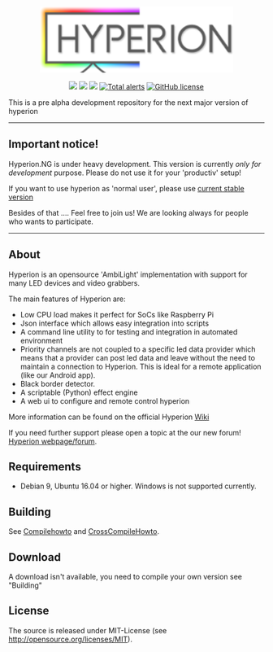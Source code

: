 <p align="center">
    <img src="./assets/webconfig/img/hyperion/hyperionlogo.png" height="130">
</p>

<p align="center">
    <a href="https://www.hyperion-project.org" alt="Forum">
      <img src="https://img.shields.io/website/https/hyperion-project.org.svg?down_color=red&down_message=offline&up_color=green&up_message=online" /></a>
    <a href="https://github.com/hyperion-project/hyperion.ng/graphs/contributors" alt="Contributors">
        <img src="https://img.shields.io/github/contributors/hyperion-project/hyperion.ng.svg" /></a>
    <a href="https://travis-ci.org/hyperion-project/hyperion.ng" alt="Travis-CI">
        <img src="https://travis-ci.org/hyperion-project/hyperion.ng.svg?branch=master" /></a>
    <a href="https://lgtm.com/projects/g/hyperion-project/hyperion.ng/alerts/">
        <img src="https://img.shields.io/lgtm/alerts/g/hyperion-project/hyperion.ng.svg"
            alt="Total alerts"/></a>
    <a href="https://raw.githubusercontent.com/hyperion-project/hyperion.ng/master/LICENSE">
        <img src="https://img.shields.io/badge/License-MIT-yellow.svg"
            alt="GitHub license"></a>
</p>

This is a pre alpha development repository for the next major version of hyperion

--------
## **Important notice!**

Hyperion.NG is under heavy development. This version is currently _only for development_ purpose.
Please do not use it for your 'productiv' setup!

If you want to use hyperion as 'normal user', please use [current stable version](https://github.com/hyperion-project/hyperion)

Besides of that ....  Feel free to join us! We are looking always for people who wants to participate.

--------
## About

Hyperion is an opensource 'AmbiLight' implementation with support for many LED devices and video grabbers.

The main features of Hyperion are:
* Low CPU load makes it perfect for SoCs like Raspberry Pi
* Json interface which allows easy integration into scripts
* A command line utility to for testing and integration in automated environment
* Priority channels are not coupled to a specific led data provider which means that a provider can post led data and leave without the need to maintain a connection to Hyperion. This is ideal for a remote application (like our Android app).
* Black border detector.
* A scriptable (Python) effect engine
* A web ui to configure and remote control hyperion

More information can be found on the official Hyperion [Wiki](https://wiki.hyperion-project.org)

If you need further support please open a topic at the our new forum!
[Hyperion webpage/forum](https://www.hyperion-project.org).

## Requirements
* Debian 9, Ubuntu 16.04 or higher. Windows is not supported currently.

## Building
See [Compilehowto](CompileHowto.md) and [CrossCompileHowto](CrossCompileHowto.txt).

## Download
A download isn't available, you need to compile your own version see "Building"

## License
The source is released under MIT-License (see http://opensource.org/licenses/MIT).

